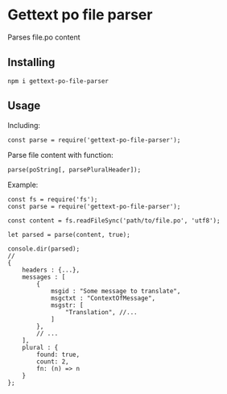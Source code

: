 # Gettext po file parser
Parses file.po content

## Installing

```
npm i gettext-po-file-parser
```

## Usage

Including: 
```
const parse = require('gettext-po-file-parser');
```

Parse file content with function:
```
parse(poString[, parsePluralHeader]);
```

Example:
```
const fs = require('fs');
const parse = require('gettext-po-file-parser');

const content = fs.readFileSync('path/to/file.po', 'utf8');

let parsed = parse(content, true);

console.dir(parsed); 
//
{
    headers : {...},
    messages : [
        {
            msgid : "Some message to translate",
            msgctxt : "ContextOfMessage",
            msgstr: [
                "Translation", //...
            ]
        },
        // ...
    ],
    plural : {
        found: true,
        count: 2,
        fn: (n) => n
    }
};
```
